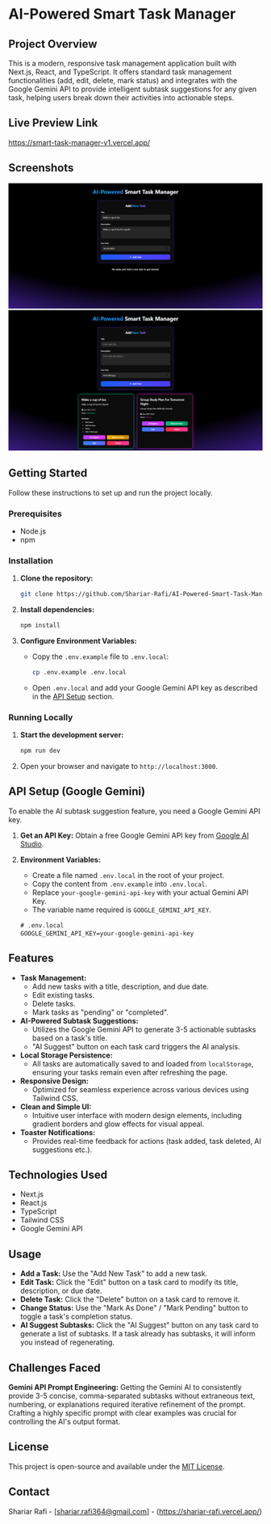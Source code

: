 # AI-Powered Smart Task Manager

## Project Overview

This is a modern, responsive task management application built with Next.js, React, and TypeScript. It offers standard task management functionalities (add, edit, delete, mark status) and integrates with the Google Gemini API to provide intelligent subtask suggestions for any given task, helping users break down their activities into actionable steps.

## Live Preview Link

https://smart-task-manager-v1.vercel.app/

## **Screenshots**
<img src="https://github.com/Shariar-Rafi/AI-Powered-Smart-Task-Manager/blob/main/screencapture-smart-task-manager-v1-vercel-app-2025-10-19-10_57_32.png" >
<img src="https://github.com/Shariar-Rafi/AI-Powered-Smart-Task-Manager/blob/main/screencapture-smart-task-manager-v1-vercel-app-2025-10-19-11_03_08.png" >


## Getting Started

Follow these instructions to set up and run the project locally.

### Prerequisites

* Node.js
* npm

### Installation

1.  **Clone the repository:**
    ```bash
    git clone https://github.com/Shariar-Rafi/AI-Powered-Smart-Task-Manager.git
    ```

2.  **Install dependencies:**
    ```bash
    npm install
    ```

3.  **Configure Environment Variables:**
    * Copy the `.env.example` file to `.env.local`:
        ```bash
        cp .env.example .env.local
        ```
    * Open `.env.local` and add your Google Gemini API key as described in the [API Setup](#api-setup-google-gemini) section.

### Running Locally

1.  **Start the development server:**
    ```bash
    npm run dev
    ```

2.  Open your browser and navigate to `http://localhost:3000`.

## API Setup (Google Gemini)

To enable the AI subtask suggestion feature, you need a Google Gemini API key.

1.  **Get an API Key:** Obtain a free Google Gemini API key from [Google AI Studio](https://aistudio.google.com/app/apikey).
2.  **Environment Variables:**
    * Create a file named `.env.local` in the root of your project.
    * Copy the content from `.env.example` into `.env.local`.
    * Replace `your-google-gemini-api-key` with your actual Gemini API Key.
    * The variable name required is `GOOGLE_GEMINI_API_KEY`.


    ```
    # .env.local
    GOOGLE_GEMINI_API_KEY=your-google-gemini-api-key
    ```
## Features

* **Task Management:**
    * Add new tasks with a title, description, and due date.
    * Edit existing tasks.
    * Delete tasks.
    * Mark tasks as "pending" or "completed".
* **AI-Powered Subtask Suggestions:**
    * Utilizes the Google Gemini API to generate 3-5 actionable subtasks based on a task's title.
    * "AI Suggest" button on each task card triggers the AI analysis.
* **Local Storage Persistence:**
    * All tasks are automatically saved to and loaded from `localStorage`, ensuring your tasks remain even after refreshing the page.
* **Responsive Design:**
    * Optimized for seamless experience across various devices using Tailwind CSS.
* **Clean and Simple UI:**
    * Intuitive user interface with modern design elements, including gradient borders and glow effects for visual appeal.
* **Toaster Notifications:**
    * Provides real-time feedback for actions (task added, task deleted, AI suggestions etc.).

## Technologies Used

* Next.js
* React.js
* TypeScript
* Tailwind CSS
* Google Gemini API


## Usage

* **Add a Task:** Use the "Add New Task" to add a new task.
* **Edit Task:** Click the "Edit" button on a task card to modify its title, description, or due date.
* **Delete Task:** Click the "Delete" button on a task card to remove it.
* **Change Status:** Use the "Mark As Done" / "Mark Pending" button to toggle a task's completion status.
* **AI Suggest Subtasks:** Click the "AI Suggest" button on any task card to generate a list of subtasks. If a task already has subtasks, it will inform you instead of regenerating. 

## Challenges Faced

**Gemini API Prompt Engineering:** Getting the Gemini AI to consistently provide 3-5 concise, comma-separated subtasks without extraneous text, numbering, or explanations required iterative refinement of the prompt. Crafting a highly specific prompt with clear examples was crucial for controlling the AI's output format.

## License

This project is open-source and available under the [MIT License](LICENSE).

## Contact

Shariar Rafi - [shariar.rafi364@gmail.com] - (https://shariar-rafi.vercel.app/)
